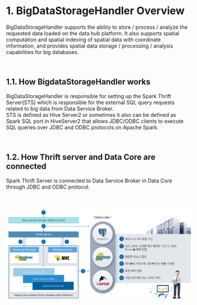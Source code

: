 # 1. BigDataStorageHandler Overview

BigDataStorageHandler supports the ability to store / process / analyze the requested data loaded on the data hub platform. It also supports spatial computation and spatial indexing of spatial data with coordinate information, and provides spatial data storage / processing / analysis capabilities for big databases.

<br/>

## 1.1. How BigdataStorageHandler works

BigDataStorageHandler is responsible for setting up the Spark Thrift Server(STS) which is responsible for the external SQL query requests related to big data from Data Service Broker.<br/>
STS is defined as Hive Server2 or sometimes it also can be defined as Spark SQL port in HiveServer2 that allows JDBC/ODBC clients to execute SQL queries over JDBC and ODBC protocols on Apache Spark.

<br/>

## 1.2. How Thrift server and Data Core are connected

Spark Thrift Server is connected to Data Service Broker in Data Core through JDBC and ODBC protocol.

<br/>

![](./1.1.bigdatastorage2.png)
